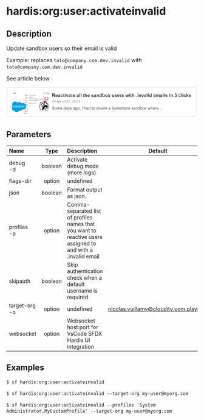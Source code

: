 <!-- This file has been generated with command 'sf hardis:doc:plugin:generate'. Please do not update it manually or it may be overwritten -->
# hardis:org:user:activateinvalid

## Description

Update sandbox users so their email is valid

  Example: replaces `toto@company.com.dev.invalid` with `toto@company.com.dev.invalid`

See article below

[![Reactivate all the sandbox users with .invalid emails in 3 clicks](https://github.com/hardisgroupcom/sfdx-hardis/raw/main/docs/assets/images/article-invalid-email.jpg)](https://nicolas.vuillamy.fr/reactivate-all-the-sandbox-users-with-invalid-emails-in-3-clicks-2265af4e3a3d)


## Parameters

|Name|Type|Description|Default|Required|Options|
|:---|:--:|:----------|:-----:|:------:|:-----:|
|debug<br/>-d|boolean|Activate debug mode (more logs)||||
|flags-dir|option|undefined||||
|json|boolean|Format output as json.||||
|profiles<br/>-p|option|Comma-separated list of profiles names that you want to reactive users assigned to and with a .invalid email||||
|skipauth|boolean|Skip authentication check when a default username is required||||
|target-org<br/>-o|option|undefined|nicolas.vuillamy@cloudity.com.playnico|||
|websocket|option|Websocket host:port for VsCode SFDX Hardis UI integration||||

## Examples

```shell
$ sf hardis:org:user:activateinvalid
```

```shell
$ sf hardis:org:user:activateinvalid --target-org my-user@myorg.com
```

```shell
$ sf hardis:org:user:activateinvalid --profiles 'System Administrator,MyCustomProfile' --target-org my-user@myorg.com
```


